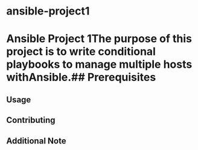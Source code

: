 # ansible-project1

# Ansible Project 1The purpose of this project is to write conditional playbooks to manage multiple hosts withAnsible.## Prerequisites
## Usage
## Contributing
## Additional Note